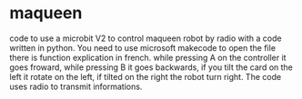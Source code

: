 # maqueen
code to use a microbit V2 to control maqueen robot by radio with a code written in python.
You need to use microsoft makecode to open the file there is function explication in french.
while pressing A on the controller it goes froward, while pressing B it goes backwards, if you tilt the card on the left it rotate on the left, if tilted on the right the robot turn right. The code uses radio to transmit informations.
